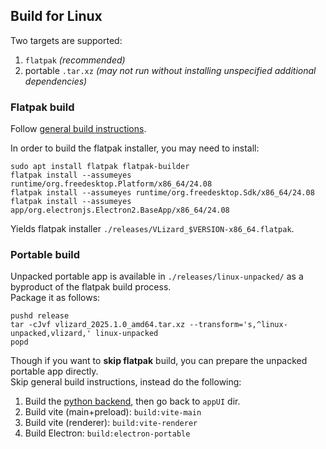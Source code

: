 ## Build for Linux

Two targets are supported:
1. `flatpak` _(recommended)_
2. portable `.tar.xz` _(may not run without installing unspecified additional dependencies)_

### Flatpak build

Follow [general build instructions](../README.md#build).

In order to build the flatpak installer, you may need to install: 
```
sudo apt install flatpak flatpak-builder
flatpak install --assumeyes runtime/org.freedesktop.Platform/x86_64/24.08
flatpak install --assumeyes runtime/org.freedesktop.Sdk/x86_64/24.08
flatpak install --assumeyes app/org.electronjs.Electron2.BaseApp/x86_64/24.08
```

Yields flatpak installer `./releases/VLizard_$VERSION-x86_64.flatpak`.

### Portable build

Unpacked portable app is available in `./releases/linux-unpacked/` as a byproduct of the flatpak build process.  
Package it as follows:
```
pushd release
tar -cJvf vlizard_2025.1.0_amd64.tar.xz --transform='s,^linux-unpacked,vlizard,' linux-unpacked
popd
```

Though if you want to **skip flatpak** build, you can prepare the unpacked portable app directly.  
Skip general build instructions, instead do the following:
1. Build the [python backend](appPy.md#build), then go back to `appUI` dir.
2. Build vite (main+preload): `build:vite-main`
3. Build vite (renderer): `build:vite-renderer`
4. Build Electron: `build:electron-portable`
